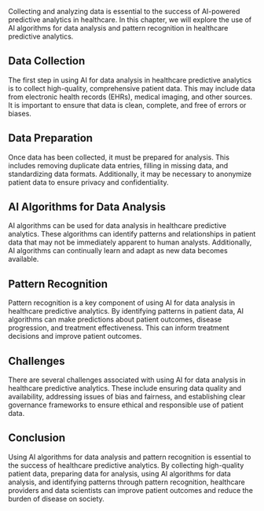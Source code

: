 
Collecting and analyzing data is essential to the success of AI-powered predictive analytics in healthcare. In this chapter, we will explore the use of AI algorithms for data analysis and pattern recognition in healthcare predictive analytics.

Data Collection
---------------

The first step in using AI for data analysis in healthcare predictive analytics is to collect high-quality, comprehensive patient data. This may include data from electronic health records (EHRs), medical imaging, and other sources. It is important to ensure that data is clean, complete, and free of errors or biases.

Data Preparation
----------------

Once data has been collected, it must be prepared for analysis. This includes removing duplicate data entries, filling in missing data, and standardizing data formats. Additionally, it may be necessary to anonymize patient data to ensure privacy and confidentiality.

AI Algorithms for Data Analysis
-------------------------------

AI algorithms can be used for data analysis in healthcare predictive analytics. These algorithms can identify patterns and relationships in patient data that may not be immediately apparent to human analysts. Additionally, AI algorithms can continually learn and adapt as new data becomes available.

Pattern Recognition
-------------------

Pattern recognition is a key component of using AI for data analysis in healthcare predictive analytics. By identifying patterns in patient data, AI algorithms can make predictions about patient outcomes, disease progression, and treatment effectiveness. This can inform treatment decisions and improve patient outcomes.

Challenges
----------

There are several challenges associated with using AI for data analysis in healthcare predictive analytics. These include ensuring data quality and availability, addressing issues of bias and fairness, and establishing clear governance frameworks to ensure ethical and responsible use of patient data.

Conclusion
----------

Using AI algorithms for data analysis and pattern recognition is essential to the success of healthcare predictive analytics. By collecting high-quality patient data, preparing data for analysis, using AI algorithms for data analysis, and identifying patterns through pattern recognition, healthcare providers and data scientists can improve patient outcomes and reduce the burden of disease on society.
